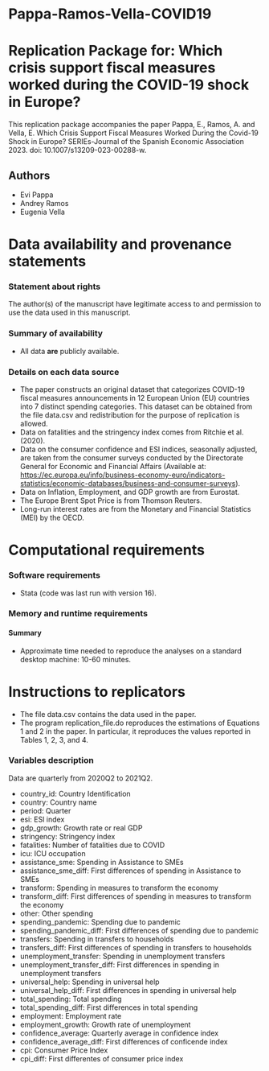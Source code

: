 # Pappa-Ramos-Vella-COVID19
# Replication Package for: Which crisis support fiscal measures worked during the COVID-19 shock in Europe?

This replication package accompanies the paper Pappa, E., Ramos, A. and Vella, E. Which Crisis Support Fiscal Measures Worked During the Covid-19 Shock in Europe? SERIEs-Journal of the Spanish Economic Association 2023. doi: 10.1007/s13209-023-00288-w.

## Authors

- Evi Pappa
- Andrey Ramos
- Eugenia Vella

# Data availability and provenance statements

### Statement about rights

The author(s) of the manuscript have legitimate access to and permission to use the data used in this manuscript.

### Summary of availability

- All data **are** publicly available.


### Details on each data source

- The paper constructs an original dataset that categorizes COVID-19 fiscal measures announcements in 12 European Union (EU) countries into 7 distinct spending categories. This dataset can be obtained from the file data.csv and redistribution for the purpose of replication is allowed.
- Data on fatalities and the stringency index comes from Ritchie et al. (2020). 
- Data on the consumer confidence and ESI indices, seasonally adjusted, are taken from the consumer surveys conducted by the Directorate General for Economic and Financial Affairs (Available at: https://ec.europa.eu/info/business-economy-euro/indicators-statistics/economic-databases/business-and-consumer-surveys).
- Data on Inflation, Employment, and GDP growth are from Eurostat. 
- The Europe Brent Spot Price is from Thomson Reuters. 
- Long-run interest rates are from the Monetary and Financial Statistics (MEI) by the OECD.

# Computational requirements

### Software requirements

- 	Stata (code was last run with version 16).

### Memory and runtime requirements

#### Summary

- Approximate time needed to reproduce the analyses on a standard desktop machine: 10-60 minutes.

# Instructions to replicators

- The file data.csv contains the data used in the paper.
- The program replication_file.do reproduces the estimations of Equations 1 and 2 in the paper. In particular, it reproduces the values reported in Tables 1, 2, 3, and 4.

### Variables description

Data are quarterly from 2020Q2 to 2021Q2.

- country_id: Country Identification
- country: Country name
- period: Quarter	
- esi: ESI index	
- gdp_growth: Growth rate or real GDP	
- stringency: Stringency index
- fatalities: Number of fatalities due to COVID	
- icu: ICU occupation	
- assistance_sme: Spending in Assistance to SMEs	
- assistance_sme_diff: First differences of spending in Assistance to SMEs	
- transform: Spending in measures to transform the economy	
- transform_diff: First differences of spending in measures to transform the economy
- other: Other spending	
- spending_pandemic: Spending due to pandemic	
- spending_pandemic_diff: First differences of spending due to pandemic	
- transfers: Spending in transfers to households
- transfers_diff: First differences of spending in transfers to households
- unemployment_transfer: Spending in unemployment transfers
- unemployment_transfer_diff: First differences in spending in unemployment transfers
- universal_help: Spending in universal help
- universal_help_diff: First differences in spending in universal help	
- total_spending: Total spending
- total_spending_diff: First differences in total spending	
- employment: Employment rate	
- employment_growth: Growth rate of unemployment	
- confidence_average: Quarterly average in confidence index
- confidence_average_diff: First differences of conficende index	
- cpi: Consumer Price Index	
- cpi_diff: First differentes of consumer price index
